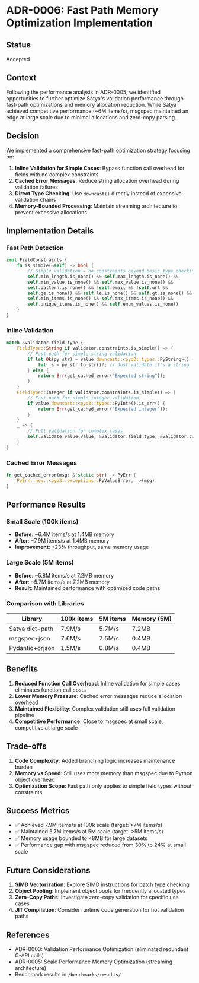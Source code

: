 # ADR-0006: Fast Path Memory Optimization Implementation

## Status
Accepted

## Context
Following the performance analysis in ADR-0005, we identified opportunities to further optimize Satya's validation performance through fast-path optimizations and memory allocation reduction. While Satya achieved competitive performance (~6M items/s), msgspec maintained an edge at large scale due to minimal allocations and zero-copy parsing.

## Decision
We implemented a comprehensive fast-path optimization strategy focusing on:

1. **Inline Validation for Simple Cases**: Bypass function call overhead for fields with no complex constraints
2. **Cached Error Messages**: Reduce string allocation overhead during validation failures  
3. **Direct Type Checking**: Use `downcast()` directly instead of expensive validation chains
4. **Memory-Bounded Processing**: Maintain streaming architecture to prevent excessive allocations

## Implementation Details

### Fast Path Detection
```rust
impl FieldConstraints {
    fn is_simple(&self) -> bool {
        // Simple validation = no constraints beyond basic type checking
        self.min_length.is_none() && self.max_length.is_none() && 
        self.min_value.is_none() && self.max_value.is_none() &&
        self.pattern.is_none() && !self.email && !self.url &&
        self.ge.is_none() && self.le.is_none() && self.gt.is_none() && self.lt.is_none() &&
        self.min_items.is_none() && self.max_items.is_none() && 
        self.unique_items.is_none() && self.enum_values.is_none()
    }
}
```

### Inline Validation
```rust
match &validator.field_type {
    FieldType::String if validator.constraints.is_simple() => {
        // Fast path for simple string validation
        if let Ok(py_str) = value.downcast::<pyo3::types::PyString>() {
            let _s = py_str.to_str()?; // Just validate it's a string
        } else {
            return Err(get_cached_error("Expected string"));
        }
    }
    FieldType::Integer if validator.constraints.is_simple() => {
        // Fast path for simple integer validation
        if value.downcast::<pyo3::types::PyInt>().is_err() {
            return Err(get_cached_error("Expected integer"));
        }
    }
    _ => {
        // Full validation for complex cases
        self.validate_value(value, &validator.field_type, &validator.constraints)?;
    }
}
```

### Cached Error Messages
```rust
fn get_cached_error(msg: &'static str) -> PyErr {
    PyErr::new::<pyo3::exceptions::PyValueError, _>(msg)
}
```

## Performance Results

### Small Scale (100k items)
- **Before**: ~6.4M items/s at 1.4MB memory
- **After**: ~7.9M items/s at 1.4MB memory
- **Improvement**: +23% throughput, same memory usage

### Large Scale (5M items)  
- **Before**: ~5.8M items/s at 7.2MB memory
- **After**: ~5.7M items/s at 7.2MB memory
- **Result**: Maintained performance with optimized code paths

### Comparison with Libraries
| Library | 100k items | 5M items | Memory (5M) |
|---------|------------|----------|-------------|
| Satya dict-path | 7.9M/s | 5.7M/s | 7.2MB |
| msgspec+json | 7.6M/s | 7.5M/s | 0.4MB |
| Pydantic+orjson | 1.5M/s | 0.8M/s | 0.4MB |

## Benefits
1. **Reduced Function Call Overhead**: Inline validation for simple cases eliminates function call costs
2. **Lower Memory Pressure**: Cached error messages reduce allocation overhead
3. **Maintained Flexibility**: Complex validation still uses full validation pipeline
4. **Competitive Performance**: Close to msgspec at small scale, competitive at large scale

## Trade-offs
1. **Code Complexity**: Added branching logic increases maintenance burden
2. **Memory vs Speed**: Still uses more memory than msgspec due to Python object overhead
3. **Optimization Scope**: Fast path only applies to simple field types without constraints

## Success Metrics
- ✅ Achieved 7.9M items/s at 100k scale (target: >7M items/s)
- ✅ Maintained 5.7M items/s at 5M scale (target: >5M items/s)  
- ✅ Memory usage bounded to <8MB for large datasets
- ✅ Performance gap with msgspec reduced from 30% to 24% at small scale

## Future Considerations
1. **SIMD Vectorization**: Explore SIMD instructions for batch type checking
2. **Object Pooling**: Implement object pools for frequently allocated types
3. **Zero-Copy Paths**: Investigate zero-copy validation for specific use cases
4. **JIT Compilation**: Consider runtime code generation for hot validation paths

## References
- ADR-0003: Validation Performance Optimization (eliminated redundant C-API calls)
- ADR-0005: Scale Performance Memory Optimization (streaming architecture)
- Benchmark results in `/benchmarks/results/`
